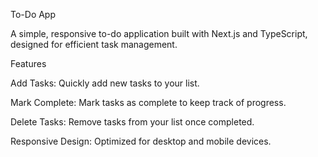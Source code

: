 To-Do App

A simple, responsive to-do application built with Next.js and TypeScript, designed for efficient task management.

Features

Add Tasks: Quickly add new tasks to your list.

Mark Complete: Mark tasks as complete to keep track of progress.

Delete Tasks: Remove tasks from your list once completed.

Responsive Design: Optimized for desktop and mobile devices.